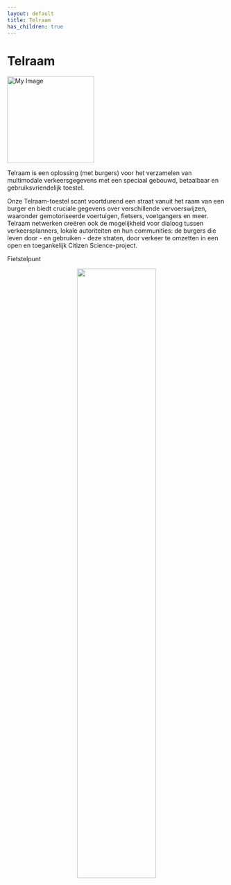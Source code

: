 ```yaml
---
layout: default
title: Telraam
has_children: true
---
```


# Telraam

<div style="text-align: left;"><img src="https://raw.githubusercontent.com/samuvack/OSLO-mapping/main/images/Telraam.jpg" width="200" alt="My Image" id="hp"/>

Telraam is een oplossing (met burgers) voor het verzamelen van multimodale verkeersgegevens met een speciaal gebouwd, betaalbaar en gebruiksvriendelijk toestel.

Onze Telraam-toestel scant voortdurend een straat vanuit het raam van een burger en biedt cruciale gegevens over verschillende vervoerswijzen, waaronder gemotoriseerde voertuigen, fietsers, voetgangers en meer. Telraam netwerken creëren ook de mogelijkheid voor dialoog tussen verkeersplanners, lokale autoriteiten en hun communities: de burgers die leven door - en gebruiken - deze straten, door verkeer te omzetten in een open en toegankelijk Citizen Science-project.

</div>

Fietstelpunt

<p align="center"><img src="https://raw.githubusercontent.com/samuvack/OSLO-mapping/main/images/Telraam_schets.jpg" width="60%" text-align="center"></p>
